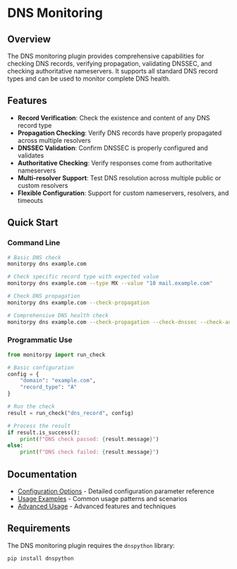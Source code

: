 # DNS Monitoring

## Overview

The DNS monitoring plugin provides comprehensive capabilities for checking DNS records, verifying propagation, validating DNSSEC, and checking authoritative nameservers. It supports all standard DNS record types and can be used to monitor complete DNS health.

## Features

- **Record Verification**: Check the existence and content of any DNS record type
- **Propagation Checking**: Verify DNS records have properly propagated across multiple resolvers
- **DNSSEC Validation**: Confirm DNSSEC is properly configured and validates
- **Authoritative Checking**: Verify responses come from authoritative nameservers
- **Multi-resolver Support**: Test DNS resolution across multiple public or custom resolvers
- **Flexible Configuration**: Support for custom nameservers, resolvers, and timeouts

## Quick Start

### Command Line

```bash
# Basic DNS check
monitorpy dns example.com

# Check specific record type with expected value
monitorpy dns example.com --type MX --value "10 mail.example.com"

# Check DNS propagation
monitorpy dns example.com --check-propagation

# Comprehensive DNS health check
monitorpy dns example.com --check-propagation --check-dnssec --check-authoritative
```

### Programmatic Use

```python
from monitorpy import run_check

# Basic configuration
config = {
    "domain": "example.com",
    "record_type": "A"
}

# Run the check
result = run_check("dns_record", config)

# Process the result
if result.is_success():
    print(f"DNS check passed: {result.message}")
else:
    print(f"DNS check failed: {result.message}")
```

## Documentation

- [Configuration Options](configuration.md) - Detailed configuration parameter reference
- [Usage Examples](examples.md) - Common usage patterns and scenarios
- [Advanced Usage](advanced.md) - Advanced features and techniques

## Requirements

The DNS monitoring plugin requires the `dnspython` library:

```bash
pip install dnspython
```